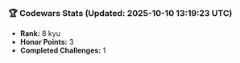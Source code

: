 ### 🏆 Codewars Stats (Updated: 2025-10-10 13:19:23 UTC)

- **Rank:** 8 kyu
- **Honor Points:** 3
- **Completed Challenges:** 1
